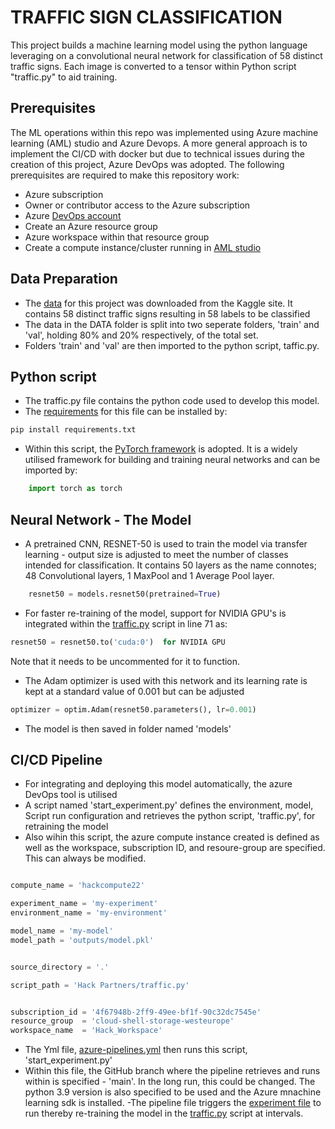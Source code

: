 # TRAFFIC SIGN CLASSIFICATION
This project builds a machine learning model using the python language leveraging on a convolutional neural network for classification of 58 distinct traffic signs. Each image is converted to a tensor within Python script "traffic.py" to aid training.

## Prerequisites
The ML operations within this repo was implemented using Azure machine learning (AML) studio and Azure Devops. A more general approach is to implement the CI/CD with docker but due to technical issues during the creation of this project, Azure DevOps was adopted. The following prerequisites are required to make this repository work:
- Azure subscription
- Owner or contributor access to the Azure subscription
- Azure [DevOps account](https://dev.azure.com/)
- Create an Azure resource group
- Azure workspace within that resource group
- Create a compute instance/cluster running in [AML studio](https://ml.azure.com)


## Data Preparation
- The [data](https://www.kaggle.com/datasets/ahemateja19bec1025/traffic-sign-dataset-classification?resource=download&select=labels.csv) for this project was downloaded from the Kaggle site. It contains
58 distinct traffic signs resulting in 58 labels to be classified
- The data in the DATA folder is split into two seperate folders, 'train' and 'val', holding 80% and 20% respectively, of the total set.
- Folders 'train' and 'val' are then imported to the python script, taffic.py.

## Python script
- The traffic.py file contains the python code used to develop this model.
- The [requirements](https://github.com/tobsiee/HAck/blob/main/requirements.txt) 
for this file can be installed by:
```python
pip install requirements.txt
```
- Within this script, the [PyTorch framework](https://pytorch.org/) is adopted. It is a widely utilised framework for building and training neural networks and can be imported by:
```python
    import torch as torch
```
## Neural Network - The Model
- A pretrained CNN, RESNET-50 is used to train the model via transfer learning - output size is adjusted to meet the number of classes intended for classification. It contains 50 layers as the name connotes; 48 Convolutional layers, 1 MaxPool and 1 Average Pool layer.
```python
    resnet50 = models.resnet50(pretrained=True)
```
- For faster re-training of the model, support for NVIDIA GPU's is integrated within the [traffic.py](https://github.com/tobsiee/HAck/blob/main/traffic.py) script in line 71 as: 
```python
resnet50 = resnet50.to('cuda:0')  for NVIDIA GPU
```
Note that it needs to be uncommented for it to function.
- The Adam optimizer is used with this network and its learning rate is kept at a standard value of 0.001 but can be adjusted 
```python
optimizer = optim.Adam(resnet50.parameters(), lr=0.001)
```
- The model is then saved in folder named 'models'

## CI/CD Pipeline
- For integrating and deploying this model automatically, the azure DevOps tool is utilised
- A script named 'start_experiment.py' defines the environment, model, Script run configuration and retrieves the python script, 'traffic.py', for retraining the model
- Also wihin this script, the azure compute instance created is defined as well as the workspace, subscription ID, and resoure-group are specified. This can always be modified.
```python

compute_name = 'hackcompute22'

experiment_name = 'my-experiment' 
environment_name = 'my-environment'

model_name = 'my-model'
model_path = 'outputs/model.pkl'


source_directory = '.'

script_path = 'Hack Partners/traffic.py'


subscription_id = '4f67948b-2ff9-49ee-bf1f-90c32dc7545e'
resource_group  = 'cloud-shell-storage-westeurope'
workspace_name  = 'Hack_Workspace'
```

- The Yml file, [azure-pipelines.yml](https://github.com/tobsiee/HAck/blob/main/azure-pipelines.yml) then runs this script, 'start_experiment.py'
- Within this file, the GitHub branch where the pipeline retrieves and runs within is specified - 'main'. In the long run, this could be changed. The python 3.9 version is also specified to be used and the Azure mnachine learning sdk is installed.
-The pipeline file triggers the [experiment file](https://github.com/tobsiee/HAck/blob/main/start_experiment.py) to run thereby re-training the model in the [traffic.py](https://github.com/tobsiee/HAck/blob/main/traffic.py) script at intervals.

